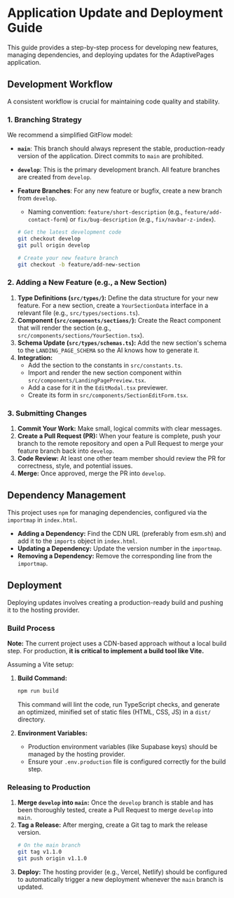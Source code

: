 # Application Update and Deployment Guide

This guide provides a step-by-step process for developing new features, managing dependencies, and deploying updates for the AdaptivePages application.

## Development Workflow

A consistent workflow is crucial for maintaining code quality and stability.

### 1. Branching Strategy

We recommend a simplified GitFlow model:
-   **`main`**: This branch should always represent the stable, production-ready version of the application. Direct commits to `main` are prohibited.
-   **`develop`**: This is the primary development branch. All feature branches are created from `develop`.
-   **Feature Branches**: For any new feature or bugfix, create a new branch from `develop`.
    -   Naming convention: `feature/short-description` (e.g., `feature/add-contact-form`) or `fix/bug-description` (e.g., `fix/navbar-z-index`).

    ```bash
    # Get the latest development code
    git checkout develop
    git pull origin develop

    # Create your new feature branch
    git checkout -b feature/add-new-section
    ```

### 2. Adding a New Feature (e.g., a New Section)

1.  **Type Definitions (`src/types/`):** Define the data structure for your new feature. For a new section, create a `YourSectionData` interface in a relevant file (e.g., `src/types/sections.ts`).
2.  **Component (`src/components/sections/`):** Create the React component that will render the section (e.g., `src/components/sections/YourSection.tsx`).
3.  **Schema Update (`src/types/schemas.ts`):** Add the new section's schema to the `LANDING_PAGE_SCHEMA` so the AI knows how to generate it.
4.  **Integration:**
    -   Add the section to the constants in `src/constants.ts`.
    -   Import and render the new section component within `src/components/LandingPagePreview.tsx`.
    -   Add a case for it in the `EditModal.tsx` previewer.
    -   Create its form in `src/components/SectionEditForm.tsx`.

### 3. Submitting Changes

1.  **Commit Your Work:** Make small, logical commits with clear messages.
2.  **Create a Pull Request (PR):** When your feature is complete, push your branch to the remote repository and open a Pull Request to merge your feature branch back into `develop`.
3.  **Code Review:** At least one other team member should review the PR for correctness, style, and potential issues.
4.  **Merge:** Once approved, merge the PR into `develop`.

## Dependency Management

This project uses `npm` for managing dependencies, configured via the `importmap` in `index.html`.

-   **Adding a Dependency:** Find the CDN URL (preferably from esm.sh) and add it to the `imports` object in `index.html`.
-   **Updating a Dependency:** Update the version number in the `importmap`.
-   **Removing a Dependency:** Remove the corresponding line from the `importmap`.

## Deployment

Deploying updates involves creating a production-ready build and pushing it to the hosting provider.

### Build Process

**Note:** The current project uses a CDN-based approach without a local build step. For production, **it is critical to implement a build tool like Vite.**

Assuming a Vite setup:

1.  **Build Command:**
    ```bash
    npm run build
    ```
    This command will lint the code, run TypeScript checks, and generate an optimized, minified set of static files (HTML, CSS, JS) in a `dist/` directory.

2.  **Environment Variables:**
    -   Production environment variables (like Supabase keys) should be managed by the hosting provider.
    -   Ensure your `.env.production` file is configured correctly for the build step.

### Releasing to Production

1.  **Merge `develop` into `main`:** Once the `develop` branch is stable and has been thoroughly tested, create a Pull Request to merge `develop` into `main`.
2.  **Tag a Release:** After merging, create a Git tag to mark the release version.
    ```bash
    # On the main branch
    git tag v1.1.0
    git push origin v1.1.0
    ```
3.  **Deploy:** The hosting provider (e.g., Vercel, Netlify) should be configured to automatically trigger a new deployment whenever the `main` branch is updated.